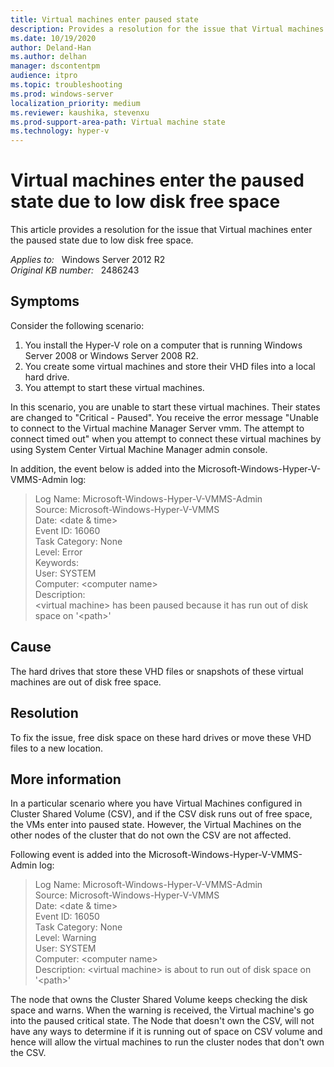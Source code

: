 ```yaml
---
title: Virtual machines enter paused state
description: Provides a resolution for the issue that Virtual machines enter the paused state due to low disk free space.
ms.date: 10/19/2020
author: Deland-Han
ms.author: delhan 
manager: dscontentpm
audience: itpro
ms.topic: troubleshooting
ms.prod: windows-server
localization_priority: medium
ms.reviewer: kaushika, stevenxu
ms.prod-support-area-path: Virtual machine state
ms.technology: hyper-v
---
```

# Virtual machines enter the paused state due to low disk free space

This article provides a resolution for the issue that Virtual machines enter the paused state due to low disk free space.

_Applies to:_ &nbsp; Windows Server 2012 R2  
_Original KB number:_ &nbsp; 2486243

## Symptoms

Consider the following scenario:

1. You install the Hyper-V role on a computer that is running Windows Server 2008 or Windows Server 2008 R2.
2. You create some virtual machines and store their VHD files into a local hard drive.
3. You attempt to start these virtual machines.

In this scenario, you are unable to start these virtual machines. Their states are changed to "Critical - Paused". You receive the error message "Unable to connect to the Virtual machine Manager Server vmm. The attempt to connect timed out" when you attempt to connect these virtual machines by using System Center Virtual Machine Manager admin console.

In addition, the event below is added into the Microsoft-Windows-Hyper-V-VMMS-Admin log:

>Log Name: Microsoft-Windows-Hyper-V-VMMS-Admin  
Source: Microsoft-Windows-Hyper-V-VMMS  
Date: \<date & time>  
Event ID: 16060  
Task Category: None  
Level: Error  
Keywords:  
User: SYSTEM  
Computer: \<computer name>  
Description:  
\<virtual machine> has been paused because it has run out of disk space on '\<path>'  

## Cause

The hard drives that store these VHD files or snapshots of these virtual machines are out of disk free space.

## Resolution

To fix the issue, free disk space on these hard drives or move these VHD files to a new location.

## More information

In a particular scenario where you have Virtual Machines configured in Cluster Shared Volume (CSV), and if the CSV disk runs out of free space, the VMs enter into paused state. However, the Virtual Machines on the other nodes of the cluster that do not own the CSV are not affected.

Following event is added into the Microsoft-Windows-Hyper-V-VMMS-Admin log:

>Log Name: Microsoft-Windows-Hyper-V-VMMS-Admin  
Source: Microsoft-Windows-Hyper-V-VMMS  
Date: \<date & time>  
Event ID: 16050  
Task Category: None  
Level: Warning  
User: SYSTEM  
Computer: \<computer name>  
Description: \<virtual machine> is about to run out of disk space on '\<path>'  

The node that owns the Cluster Shared Volume keeps checking the disk space and warns. When the warning is received, the Virtual machine's go into the paused critical state. The Node that doesn't own the CSV, will not have any ways to determine if it is running out of space on CSV volume and hence will allow the virtual machines to run the cluster nodes that don't own the CSV.
